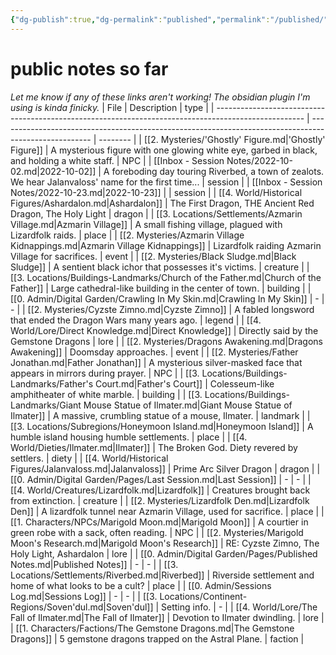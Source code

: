 ```yaml
---
{"dg-publish":true,"dg-permalink":"published","permalink":"/published/","dgHomeLink":true,"dgPassFrontmatter":false}
---
```


# public notes so far
*Let me know if any of these links aren't working! The obsidian plugin I'm using is kinda finicky.*
| File                                                                                                 | Description                                                                                           | type     |
| ---------------------------------------------------------------------------------------------------- | ----------------------------------------------------------------------------------------------------- | -------- |
| [[2. Mysteries/'Ghostly' Figure.md\|'Ghostly' Figure]]                                               | A mysterious figure with one glowing white eye, garbed in black, and holding a white staff.           | NPC      |
| [[Inbox - Session Notes/2022-10-02.md\|2022-10-02]]                                                  | A foreboding day touring Riverbed, a town of zealots. We hear Jalanvaloss' name for the first time... | session  |
| [[Inbox - Session Notes/2022-10-23.md\|2022-10-23]]                                                  |                                                                                                       | session  |
| [[4. World/Historical Figures/Ashardalon.md\|Ashardalon]]                                            | The First Dragon, THE Ancient Red Dragon, The Holy Light                                              | dragon   |
| [[3. Locations/Settlements/Azmarin Village.md\|Azmarin Village]]                                     | A small fishing village, plagued with Lizardfolk raids.                                               | place    |
| [[2. Mysteries/Azmarin Village Kidnappings.md\|Azmarin Village Kidnappings]]                         | Lizardfolk raiding Azmarin Village for sacrifices.                                                    | event    |
| [[2. Mysteries/Black Sludge.md\|Black Sludge]]                                                       | A sentient black ichor that possesses it's victims.                                                   | creature |
| [[3. Locations/Buildings-Landmarks/Church of the Father.md\|Church of the Father]]                   | Large cathedral-like building in the center of town.                                                  | building |
| [[0. Admin/Digital Garden/Crawling In My Skin.md\|Crawling In My Skin]]                              | \-                                                                                                    | \-       |
| [[2. Mysteries/Cyzste Zimno.md\|Cyzste Zimno]]                                                       | A fabled longsword that ended the Dragon Wars many years ago.                                         | legend   |
| [[4. World/Lore/Direct Knowledge.md\|Direct Knowledge]]                                              | Directly said by the Gemstone Dragons                                                                 | lore     |
| [[2. Mysteries/Dragons Awakening.md\|Dragons Awakening]]                                             | Doomsday approaches.                                                                                  | event    |
| [[2. Mysteries/Father Jonathan.md\|Father Jonathan]]                                                 | A mysterious silver-masked face that appears in mirrors during prayer.                                | NPC      |
| [[3. Locations/Buildings-Landmarks/Father's Court.md\|Father's Court]]                               | Colesseum-like amphitheater of white marble.                                                          | building |
| [[3. Locations/Buildings-Landmarks/Giant Mouse Statue of Ilmater.md\|Giant Mouse Statue of Ilmater]] | A massive, crumbling statue of a mouse, Ilmater.                                                      | landmark |
| [[3. Locations/Subregions/Honeymoon Island.md\|Honeymoon Island]]                                    | A humble island housing humble settlements.                                                           | place    |
| [[4. World/Dieties/Ilmater.md\|Ilmater]]                                                             | The Broken God. Diety revered by settlers.                                                            | diety    |
| [[4. World/Historical Figures/Jalanvaloss.md\|Jalanvaloss]]                                          | Prime Arc Silver Dragon                                                                               | dragon   |
| [[0. Admin/Digital Garden/Pages/Last Session.md\|Last Session]]                                      | \-                                                                                                    | \-       |
| [[4. World/Creatures/Lizardfolk.md\|Lizardfolk]]                                                     | Creatures brought back from extinction.                                                               | creature |
| [[2. Mysteries/Lizardfolk Den.md\|Lizardfolk Den]]                                                   | A lizardfolk tunnel near Azmarin Village, used for sacrifice.                                         | place    |
| [[1. Characters/NPCs/Marigold Moon.md\|Marigold Moon]]                                               | A courtier in green robe with a sack, often reading.                                                  | NPC      |
| [[2. Mysteries/Marigold Moon's Research.md\|Marigold Moon's Research]]                               | RE: Cyzste Zimno, The Holy Light, Ashardalon                                                          | lore     |
| [[0. Admin/Digital Garden/Pages/Published Notes.md\|Published Notes]]                                | \-                                                                                                    | \-       |
| [[3. Locations/Settlements/Riverbed.md\|Riverbed]]                                                   | Riverside settlement and home of what looks to be a cult?                                             | place    |
| [[0. Admin/Sessions Log.md\|Sessions Log]]                                                           | \-                                                                                                    | \-       |
| [[3. Locations/Continent-Regions/Soven'dul.md\|Soven'dul]]                                           | Setting info.                                                                                         | \-       |
| [[4. World/Lore/The Fall of Ilmater.md\|The Fall of Ilmater]]                                        | Devotion to Ilmater dwindling.                                                                        | lore     |
| [[1. Characters/Factions/The Gemstone Dragons.md\|The Gemstone Dragons]]                             | 5 gemstone dragons trapped on the Astral Plane.                                                       | faction  |
